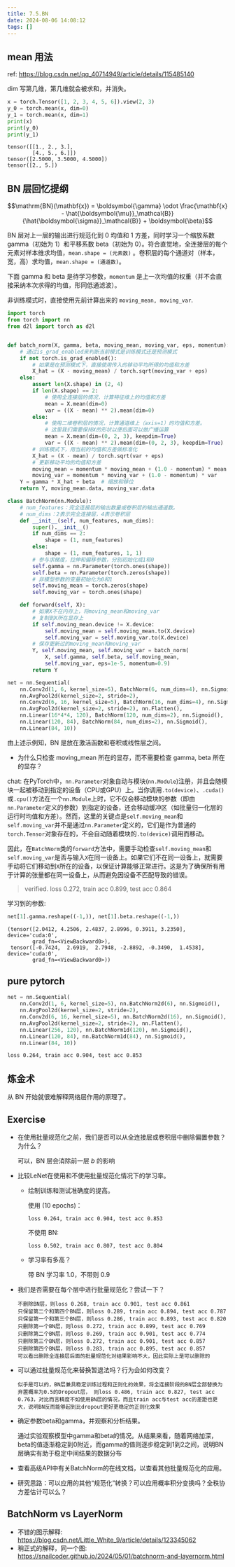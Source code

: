 ```yaml
---
title: 7.5.BN
date: 2024-08-06 14:08:12
tags: []
---
```

## mean 用法

ref: https://blog.csdn.net/qq_40714949/article/details/115485140

dim 写第几维，第几维就会被求和，并消失。

```python
x = torch.Tensor([1, 2, 3, 4, 5, 6]).view(2, 3)
y_0 = torch.mean(x, dim=0)
y_1 = torch.mean(x, dim=1)
print(x)
print(y_0)
print(y_1)
```

```
tensor([[1., 2., 3.],
        [4., 5., 6.]])
tensor([2.5000, 3.5000, 4.5000])
tensor([2., 5.])
```

## BN 层回忆提纲

$$\mathrm{BN}(\mathbf{x}) = \boldsymbol{\gamma} \odot \frac{\mathbf{x} - \hat{\boldsymbol{\mu}}_\mathcal{B}}{\hat{\boldsymbol{\sigma}}_\mathcal{B}} + \boldsymbol{\beta}$$

BN 层对上一层的输出进行规范化到 0 均值和 1 方差，同时学习一个缩放系数 gamma（初始为 1）和平移系数 beta（初始为 0）。符合直觉地，全连接层的每个元素对样本维求均值，`mean.shape = (元素数)` 。卷积层的每个通道对（样本，宽，高）求均值，`mean.shape = (通道数)`。

下面 gamma 和 beta 是待学习参数，`momentum` 是上一次均值的权重（并不会直接采纳本次求得的均值，形同低通滤波）。

非训练模式时，直接使用先前计算出来的 `moving_mean, moving_var`.

```python
import torch
from torch import nn
from d2l import torch as d2l


def batch_norm(X, gamma, beta, moving_mean, moving_var, eps, momentum):
    # 通过is_grad_enabled来判断当前模式是训练模式还是预测模式
    if not torch.is_grad_enabled():
        # 如果是在预测模式下，直接使用传入的移动平均所得的均值和方差
        X_hat = (X - moving_mean) / torch.sqrt(moving_var + eps)
    else:
        assert len(X.shape) in (2, 4)
        if len(X.shape) == 2:
            # 使用全连接层的情况，计算特征维上的均值和方差
            mean = X.mean(dim=0)
            var = ((X - mean) ** 2).mean(dim=0)
        else:
            # 使用二维卷积层的情况，计算通道维上（axis=1）的均值和方差。
            # 这里我们需要保持X的形状以便后面可以做广播运算
            mean = X.mean(dim=(0, 2, 3), keepdim=True)
            var = ((X - mean) ** 2).mean(dim=(0, 2, 3), keepdim=True)
        # 训练模式下，用当前的均值和方差做标准化
        X_hat = (X - mean) / torch.sqrt(var + eps)
        # 更新移动平均的均值和方差
        moving_mean = momentum * moving_mean + (1.0 - momentum) * mean
        moving_var = momentum * moving_var + (1.0 - momentum) * var
    Y = gamma * X_hat + beta  # 缩放和移位
    return Y, moving_mean.data, moving_var.data

class BatchNorm(nn.Module):
    # num_features：完全连接层的输出数量或卷积层的输出通道数。
    # num_dims：2表示完全连接层，4表示卷积层
    def __init__(self, num_features, num_dims):
        super().__init__()
        if num_dims == 2:
            shape = (1, num_features)
        else:
            shape = (1, num_features, 1, 1)
        # 参与求梯度，拉伸和偏移参数，分别初始化成1和0
        self.gamma = nn.Parameter(torch.ones(shape))
        self.beta = nn.Parameter(torch.zeros(shape))
        # 非模型参数的变量初始化为0和1
        self.moving_mean = torch.zeros(shape)
        self.moving_var = torch.ones(shape)

    def forward(self, X):
        # 如果X不在内存上，将moving_mean和moving_var
        # 复制到X所在显存上
        if self.moving_mean.device != X.device:
            self.moving_mean = self.moving_mean.to(X.device)
            self.moving_var = self.moving_var.to(X.device)
        # 保存更新过的moving_mean和moving_var
        Y, self.moving_mean, self.moving_var = batch_norm(
            X, self.gamma, self.beta, self.moving_mean,
            self.moving_var, eps=1e-5, momentum=0.9)
        return Y

net = nn.Sequential(
    nn.Conv2d(1, 6, kernel_size=5), BatchNorm(6, num_dims=4), nn.Sigmoid(),
    nn.AvgPool2d(kernel_size=2, stride=2),
    nn.Conv2d(6, 16, kernel_size=5), BatchNorm(16, num_dims=4), nn.Sigmoid(),
    nn.AvgPool2d(kernel_size=2, stride=2), nn.Flatten(),
    nn.Linear(16*4*4, 120), BatchNorm(120, num_dims=2), nn.Sigmoid(),
    nn.Linear(120, 84), BatchNorm(84, num_dims=2), nn.Sigmoid(),
    nn.Linear(84, 10))
```

由上述示例知，BN 是放在激活函数和卷积或线性层之间。

- 为什么只检查 moving_mean 所在的显存，而不需要检查 gamma, beta 所在的显存？

chat: 在PyTorch中，`nn.Parameter`对象自动与模块(`nn.Module`)注册，并且会随模块一起被移动到指定的设备（CPU或GPU）上。当你调用`.to(device)`、`.cuda()`或`.cpu()`方法在一个`nn.Module`上时，它不仅会移动模块的参数（即由`nn.Parameter`定义的参数）到指定的设备，还会移动缓冲区（如批量归一化层的运行时均值和方差）。然而，这里的关键点是`self.moving_mean`和`self.moving_var`并不是通过`nn.Parameter`定义的，它们是作为普通的`torch.Tensor`对象存在的，不会自动随着模块的`.to(device)`调用而移动。

因此，在`BatchNorm`类的`forward`方法中，需要手动检查`self.moving_mean`和`self.moving_var`是否与输入`X`在同一设备上。如果它们不在同一设备上，就需要手动将它们移动到`X`所在的设备，以保证计算能够正常进行。这是为了确保所有用于计算的张量都在同一设备上，从而避免因设备不匹配导致的错误。

> verified. loss 0.272, train acc 0.899, test acc 0.864

学习到的参数:

```python
net[1].gamma.reshape((-1,)), net[1].beta.reshape((-1,))
```

```
(tensor([2.0412, 4.2506, 2.4837, 2.8996, 0.3911, 3.2350], device='cuda:0',
        grad_fn=<ViewBackward0>),
 tensor([-0.7424,  2.6919,  2.7948, -2.8892, -0.3490,  1.4538], device='cuda:0',
        grad_fn=<ViewBackward0>))
```

## pure pytorch

```python
net = nn.Sequential(
    nn.Conv2d(1, 6, kernel_size=5), nn.BatchNorm2d(6), nn.Sigmoid(),
    nn.AvgPool2d(kernel_size=2, stride=2),
    nn.Conv2d(6, 16, kernel_size=5), nn.BatchNorm2d(16), nn.Sigmoid(),
    nn.AvgPool2d(kernel_size=2, stride=2), nn.Flatten(),
    nn.Linear(256, 120), nn.BatchNorm1d(120), nn.Sigmoid(),
    nn.Linear(120, 84), nn.BatchNorm1d(84), nn.Sigmoid(),
    nn.Linear(84, 10))
```

```
loss 0.264, train acc 0.904, test acc 0.853
```

## 炼金术

从 BN 开始就很难解释网络层作用的原理了。

## Exercise

- 在使用批量规范化之前，我们是否可以从全连接层或卷积层中删除偏置参数？为什么？

    可以，BN 层会消除前一层 $b$ 的影响

- 比较LeNet在使用和不使用批量规范化情况下的学习率。
    - 绘制训练和测试准确度的提高。

        使用 (10 epochs)：

        ```
        loss 0.264, train acc 0.904, test acc 0.853
        ```

        不使用 BN:

        ```
        loss 0.502, train acc 0.807, test acc 0.804
        ```

    - 学习率有多高？

        带 BN 学习率 1.0，不带则 0.9

- 我们是否需要在每个层中进行批量规范化？尝试一下？

    ```
    不删除BN层，则loss 0.268, train acc 0.901, test acc 0.861
    只保留第二个和第四个BN层，则loss 0.289, train acc 0.894, test acc 0.787
    只保留第一个和第三个BN层，则loss 0.286, train acc 0.893, test acc 0.820
    只删除第一个BN层，则loss 0.272, train acc 0.899, test acc 0.769
    只删除第二个BN层，则loss 0.269, train acc 0.901, test acc 0.774
    只删除第三个BN层，则loss 0.272, train acc 0.901, test acc 0.857
    只删除第四个BN层，则loss 0.283, train acc 0.895, test acc 0.857
    可以看出删除全连接层后面的批量规范化对结果影响不大，因此实际上是可以删除的
    ```

- 可以通过批量规范化来替换暂退法吗？行为会如何改变？

    ```
    似乎是可以的，BN层兼具稳定训练过程和正则化的效果，将全连接阶段的BN层全部替换为弃置概率为0.5的Dropout层， 则loss 0.486, train acc 0.827, test acc 0.763，对比而言精度不如使用BN层的情况，而且train acc与test acc的差距也更大，说明BN反而能够起到比dropout更好更稳定的正则化效果
    ```

- 确定参数beta和gamma，并观察和分析结果。

    通过实验观察模型中gamma和beta的情况。从结果来看，随着网络加深，beta的值逐渐稳定到0附近，而gamma的值则逐步稳定到1到2之间，说明BN层确实有助于稳定中间结果的数据分布

- 查看高级API中有关BatchNorm的在线文档，以查看其他批量规范化的应用。

- 研究思路：可以应用的其他“规范化”转换？可以应用概率积分变换吗？全秩协方差估计可以么？

## BatchNorm vs LayerNorm

- 不错的图示解释: https://blog.csdn.net/Little_White_9/article/details/123345062
- 稍正式的解释，同一个图: https://snailcoder.github.io/2024/05/01/batchnorm-and-layernorm.html
